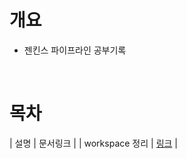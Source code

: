 # 개요
* 젠킨스 파이프라인 공부기록

<br>

# 목차
| 설명 | 문서링크 | 
| workspace 정리 | [링크](./cleanworkspace/Jenkinsfile) |